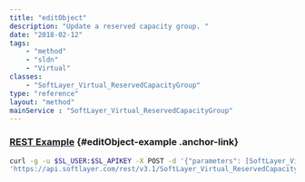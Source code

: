 ```yaml
---
title: "editObject"
description: "Update a reserved capacity group. "
date: "2018-02-12"
tags:
    - "method"
    - "sldn"
    - "Virtual"
classes:
    - "SoftLayer_Virtual_ReservedCapacityGroup"
type: "reference"
layout: "method"
mainService : "SoftLayer_Virtual_ReservedCapacityGroup"
---
```


### [REST Example](#editObject-example) <a href="/article/rest/"><i class="fas fa-question"></i></a> {#editObject-example .anchor-link} 
```bash
curl -g -u $SL_USER:$SL_APIKEY -X POST -d '{"parameters": [SoftLayer_Virtual_ReservedCapacityGroup]}' \
'https://api.softlayer.com/rest/v3.1/SoftLayer_Virtual_ReservedCapacityGroup/{SoftLayer_Virtual_ReservedCapacityGroupID}/editObject'
```

